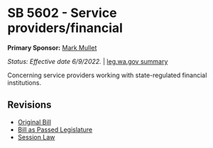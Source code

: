 # SB 5602 - Service providers/financial
**Primary Sponsor:** [Mark Mullet](/person/leg/mark.mullet.md)

*Status: Effective date 6/9/2022.* | [leg.wa.gov summary](https://app.leg.wa.gov/billsummary?BillNumber=5602&Year=2021)

Concerning service providers working with state-regulated financial institutions.

## Revisions
* [Original Bill](1/)
* [Bill as Passed Legislature](1/)
* [Session Law](1/)